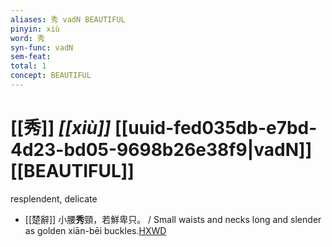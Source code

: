 ```yaml
---
aliases: 秀 vadN BEAUTIFUL
pinyin: xiù
word: 秀
syn-func: vadN
sem-feat: 
total: 1
concept: BEAUTIFUL 
---
```

# [[秀]] *[[xiù]]*  [[uuid-fed035db-e7bd-4d23-bd05-9698b26e38f9|vadN]] [[BEAUTIFUL]]
resplendent, delicate
 - [[楚辭]] 小腰**秀**頸，若鮮卑只。 / Small waists and necks long and slender as golden xiān-bēi buckles.[HXWD](https://hxwd.org/textview.html?location=KR4a0001_tls_010-3a.26)